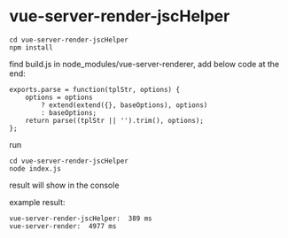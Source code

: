 # vue-server-render-jscHelper

```
cd vue-server-render-jscHelper
npm install
```

find build.js in node_modules/vue-server-renderer, add below code at the end:

```
exports.parse = function(tplStr, options) {
    options = options
        ? extend(extend({}, baseOptions), options)
        : baseOptions;
    return parse((tplStr || '').trim(), options);
};
```

run 
```
cd vue-server-render-jscHelper
node index.js
```

result will show in the console

example result:

```
vue-server-render-jscHelper:  389 ms
vue-server-render:  4977 ms
```
